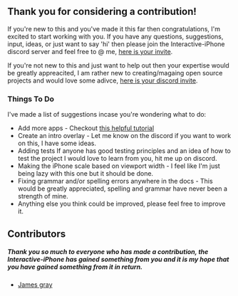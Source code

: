 ## Thank you for considering a contribution!

If you're new to this and you've made it this far then congratulations, I'm excited to start working with you. If you have any questions, suggestions, input, ideas, or just want to say 'hi' then please join the Interactive-iPhone discord server and feel free to @ me, [here is your invite](https://discord.gg/czZTbNs). 

If you're not new to this and just want to help out then your expertise would be greatly appreacited, I am rather new to creating/magaing open source projects and would love some adivce, [here is your discord invite](https://discord.gg/czZTbNs). 

### Things To Do

I've made a list of suggestions incase you're wondering what to do:

* Add more apps - Checkout [this helpful tutorial](https://medium.com/@jamesergray/adding-interactive-iphone-app-5d85a90247c1) 
* Create an intro overlay - Let me know on the discord if you want to work on this, I have some ideas.
* Adding tests If anyone has good testing principles and an idea of how to test the project I would love to learn from you, hit me up on discord.
* Making the iPhone scale based on viewport width - I feel like I'm just being lazy with this one but it should be done.
* Fixing grammar and/or spelling errors anywhere in the docs - This would be greatly appreciated, spelling and grammar have never been a strength of mine. 
* Anything else you think could be improved, please feel free to improve it.

## Contributors

##### Thank you so much to everyone who has made a contribution, the Interactive-iPhone has gained something from you and it is my hope that you have gained something from it in return.

* [James gray](https://github.com/J-Grizz)

